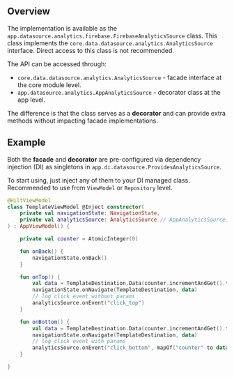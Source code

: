 ## Overview

The implementation is available as the `app.datasource.analytics.firebase.FirebaseAnalyticsSource` class. This class implements the `core.data.datasource.analytics.AnalyticsSource` interface. Direct access to this class is not recommended.

The API can be accessed through:
- `core.data.datasource.analytics.AnalyticsSource` - facade interface at the core module level.
- `app.datasource.analytics.AppAnalyticsSource` - decorator class at the app level.

The difference is that the class serves as a **decorator** and can provide extra methods without impacting facade implementations.

## Example

Both the **facade** and **decorator** are pre-configured via dependency injection (DI) as singletons in `app.di.datasource.ProvidesAnalyticsSource`.

To start using, just inject any of them to your DI managed class. Recommended to use from `ViewModel` or `Repository` level.

```kotlin
@HiltViewModel
class TemplateViewModel @Inject constructor(
    private val navigationState: NavigationState,
    private val analyticsSource: AnalyticsSource // AppAnalyticsSource,
) : AppViewModel() {

    private val counter = AtomicInteger(0)

    fun onBack() {
        navigationState.onBack()
    }

    fun onTop() {
        val data = TemplateDestination.Data(counter.incrementAndGet().toString())
        navigationState.onNavigate(TemplateDestination, data)
        // log click event without params
        analyticsSource.onEvent("click_top")
    }

    fun onBottom() {
        val data = TemplateDestination.Data(counter.incrementAndGet().toString())
        navigationState.onNavigate(TemplateDestination, data)
        // log click event with params
        analyticsSource.onEvent("click_bottom", mapOf("counter" to data.title))
    }

}
```